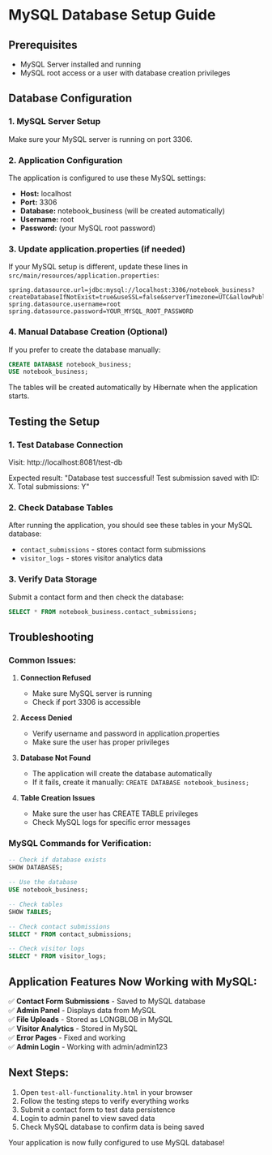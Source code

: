 # MySQL Database Setup Guide

## Prerequisites
- MySQL Server installed and running
- MySQL root access or a user with database creation privileges

## Database Configuration

### 1. MySQL Server Setup
Make sure your MySQL server is running on port 3306.

### 2. Application Configuration
The application is configured to use these MySQL settings:
- **Host:** localhost
- **Port:** 3306
- **Database:** notebook_business (will be created automatically)
- **Username:** root
- **Password:** (your MySQL root password)

### 3. Update application.properties (if needed)
If your MySQL setup is different, update these lines in `src/main/resources/application.properties`:

```properties
spring.datasource.url=jdbc:mysql://localhost:3306/notebook_business?createDatabaseIfNotExist=true&useSSL=false&serverTimezone=UTC&allowPublicKeyRetrieval=true
spring.datasource.username=root
spring.datasource.password=YOUR_MYSQL_ROOT_PASSWORD
```

### 4. Manual Database Creation (Optional)
If you prefer to create the database manually:

```sql
CREATE DATABASE notebook_business;
USE notebook_business;
```

The tables will be created automatically by Hibernate when the application starts.

## Testing the Setup

### 1. Test Database Connection
Visit: http://localhost:8081/test-db

Expected result: "Database test successful! Test submission saved with ID: X. Total submissions: Y"

### 2. Check Database Tables
After running the application, you should see these tables in your MySQL database:
- `contact_submissions` - stores contact form submissions
- `visitor_logs` - stores visitor analytics data

### 3. Verify Data Storage
Submit a contact form and then check the database:

```sql
SELECT * FROM notebook_business.contact_submissions;
```

## Troubleshooting

### Common Issues:

1. **Connection Refused**
   - Make sure MySQL server is running
   - Check if port 3306 is accessible

2. **Access Denied**
   - Verify username and password in application.properties
   - Make sure the user has proper privileges

3. **Database Not Found**
   - The application will create the database automatically
   - If it fails, create it manually: `CREATE DATABASE notebook_business;`

4. **Table Creation Issues**
   - Make sure the user has CREATE TABLE privileges
   - Check MySQL logs for specific error messages

### MySQL Commands for Verification:

```sql
-- Check if database exists
SHOW DATABASES;

-- Use the database
USE notebook_business;

-- Check tables
SHOW TABLES;

-- Check contact submissions
SELECT * FROM contact_submissions;

-- Check visitor logs
SELECT * FROM visitor_logs;
```

## Application Features Now Working with MySQL:

✅ **Contact Form Submissions** - Saved to MySQL database  
✅ **Admin Panel** - Displays data from MySQL  
✅ **File Uploads** - Stored as LONGBLOB in MySQL  
✅ **Visitor Analytics** - Stored in MySQL  
✅ **Error Pages** - Fixed and working  
✅ **Admin Login** - Working with admin/admin123  

## Next Steps:

1. Open `test-all-functionality.html` in your browser
2. Follow the testing steps to verify everything works
3. Submit a contact form to test data persistence
4. Login to admin panel to view saved data
5. Check MySQL database to confirm data is being saved

Your application is now fully configured to use MySQL database! 